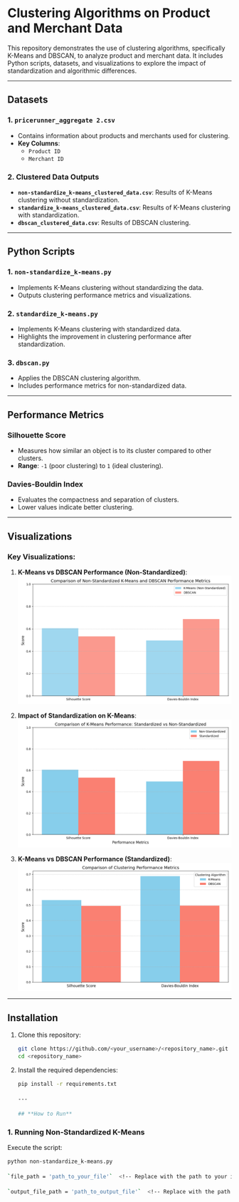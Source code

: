 # **Clustering Algorithms on Product and Merchant Data**

This repository demonstrates the use of clustering algorithms, specifically K-Means and DBSCAN, to analyze product and merchant data. It includes Python scripts, datasets, and visualizations to explore the impact of standardization and algorithmic differences.

---

## **Datasets**

### **1. `pricerunner_aggregate 2.csv`**
- Contains information about products and merchants used for clustering.
- **Key Columns**:
  - `Product ID`
  - `Merchant ID`

### **2. Clustered Data Outputs**
- **`non-standardize_k-means_clustered_data.csv`**: Results of K-Means clustering without standardization.
- **`standardize_k-means_clustered_data.csv`**: Results of K-Means clustering with standardization.
- **`dbscan_clustered_data.csv`**: Results of DBSCAN clustering.

---

## **Python Scripts**

### **1. `non-standardize_k-means.py`**
- Implements K-Means clustering without standardizing the data.
- Outputs clustering performance metrics and visualizations.

### **2. `standardize_k-means.py`**
- Implements K-Means clustering with standardized data.
- Highlights the improvement in clustering performance after standardization.

### **3. `dbscan.py`**
- Applies the DBSCAN clustering algorithm.
- Includes performance metrics for non-standardized data.

---

## **Performance Metrics**

### **Silhouette Score**
- Measures how similar an object is to its cluster compared to other clusters.
- **Range**: `-1` (poor clustering) to `1` (ideal clustering).

### **Davies-Bouldin Index**
- Evaluates the compactness and separation of clusters.
- Lower values indicate better clustering.

---

## **Visualizations**

### Key Visualizations:
1. **K-Means vs DBSCAN Performance (Non-Standardized)**:
   ![Non-Standardized K-Means vs DBSCAN](images/non-standardize_k-means_vs_dbscan.png)

2. **Impact of Standardization on K-Means**:
   ![Standardized vs Non-Standardized K-Means](images/non-standardize_vs_standardize.png)

3. **K-Means vs DBSCAN Performance (Standardized)**:
   ![Standardized K-Means vs DBSCAN](images/standardize_k-means_vs_dbscan.png)

---

## **Installation**

1. Clone this repository:
   ```bash
   git clone https://github.com/<your_username>/<repository_name>.git
   cd <repository_name>
2. Install the required dependencies:
   ```bash
   pip install -r requirements.txt

   ---

   ## **How to Run**

### **1. Running Non-Standardized K-Means**
Execute the script:
```bash
python non-standardize_k-means.py

`file_path = 'path_to_your_file'`  <!-- Replace with the path to your input dataset -->

`output_file_path = 'path_to_output_file'`  <!-- Replace with the path where the results will be saved -->


